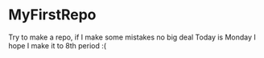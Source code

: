 # MyFirstRepo
Try to make a repo, if I make some mistakes no big deal
Today is Monday I hope I make it to 8th period :(
